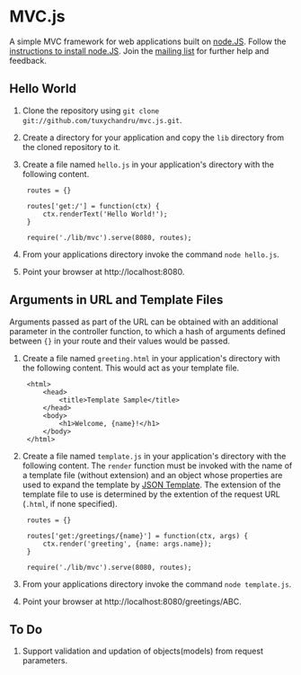 MVC.js
======

A simple MVC framework for web applications built on [node.JS](http://nodejs.org/).  Follow the [instructions to install node.JS](http://nodejs.org/#download).  Join the [mailing list](http://groups.google.com/group/mvcjs) for further help and feedback.

Hello World
-----------

1. Clone the repository using `git clone git://github.com/tuxychandru/mvc.js.git`.
2. Create a directory for your application and copy the `lib` directory from the cloned repository to it.
3. Create a file named `hello.js` in your application's directory with the following content.

        routes = {}

        routes['get:/'] = function(ctx) {
            ctx.renderText('Hello World!');
        }

        require('./lib/mvc').serve(8080, routes);

4. From your applications directory invoke the command `node hello.js`.
5. Point your browser at http://localhost:8080.

Arguments in URL and Template Files
-----------------------------------

Arguments passed as part of the URL can be obtained with an additional parameter in the controller function, to which a hash of arguments defined between `{}` in your route and their values would be passed.

1. Create a file named `greeting.html` in your application's directory with the following content.  This would act as your template file.

        <html>
            <head>
                <title>Template Sample</title>
            </head>
            <body>
                <h1>Welcome, {name}!</h1>
            </body>
        </html>

2. Create a file named `template.js` in your application's directory with the following content.  The `render` function must be invoked with the name of a template file (without extension) and an object whose properties are used to expand the template by [JSON Template](http://code.google.com/p/json-template/).  The extension of the template file to use is determined by the extention of the request URL (`.html`, if none specified).

        routes = {}

        routes['get:/greetings/{name}'] = function(ctx, args) {
            ctx.render('greeting', {name: args.name});
        }

        require('./lib/mvc').serve(8080, routes);

4. From your applications directory invoke the command `node template.js`.
5. Point your browser at http://localhost:8080/greetings/ABC.

To Do
-----

1. Support validation and updation of objects(models) from request parameters.
